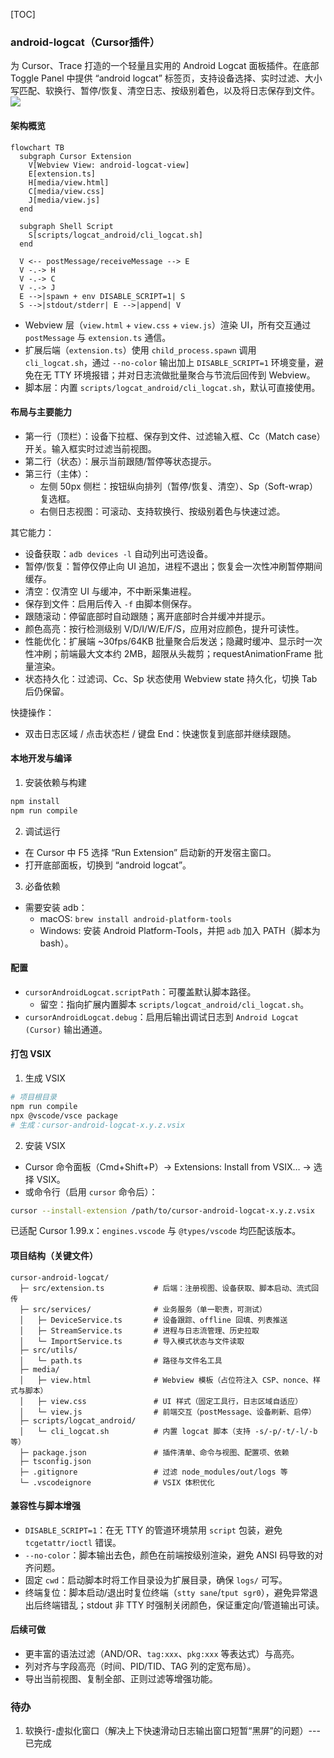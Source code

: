 [TOC]

### android-logcat（Cursor插件）

为 Cursor、Trace 打造的一个轻量且实用的 Android Logcat 面板插件。在底部 Toggle Panel 中提供 “android logcat” 标签页，支持设备选择、实时过滤、大小写匹配、软换行、暂停/恢复、清空日志、按级别着色，以及将日志保存到文件。
![](https://cdn.jsdelivr.net/gh/EdwardSituwende/note_img/note/202509111638333.png)
#### 架构概览

```mermaid
flowchart TB
  subgraph Cursor Extension
    V[Webview View: android-logcat-view]
    E[extension.ts]
    H[media/view.html]
    C[media/view.css]
    J[media/view.js]
  end

  subgraph Shell Script
    S[scripts/logcat_android/cli_logcat.sh]
  end

  V <-- postMessage/receiveMessage --> E
  V -.-> H
  V -.-> C
  V -.-> J
  E -->|spawn + env DISABLE_SCRIPT=1| S
  S -->|stdout/stderr| E -->|append| V
```

- Webview 层（`view.html` + `view.css` + `view.js`）渲染 UI，所有交互通过 `postMessage` 与 `extension.ts` 通信。
- 扩展后端（`extension.ts`）使用 `child_process.spawn` 调用 `cli_logcat.sh`，通过 `--no-color` 输出加上 `DISABLE_SCRIPT=1` 环境变量，避免在无 TTY 环境报错；并对日志流做批量聚合与节流后回传到 Webview。
- 脚本层：内置 `scripts/logcat_android/cli_logcat.sh`，默认可直接使用。

#### 布局与主要能力
- 第一行（顶栏）：设备下拉框、保存到文件、过滤输入框、Cc（Match case）开关。输入框实时过滤当前视图。
- 第二行（状态）：展示当前跟随/暂停等状态提示。
- 第三行（主体）：
  - 左侧 50px 侧栏：按钮纵向排列（暂停/恢复、清空）、Sp（Soft-wrap）复选框。
  - 右侧日志视图：可滚动、支持软换行、按级别着色与快速过滤。

其它能力：
- 设备获取：`adb devices -l` 自动列出可选设备。
- 暂停/恢复：暂停仅停止向 UI 追加，进程不退出；恢复会一次性冲刷暂停期间缓存。
- 清空：仅清空 UI 与缓冲，不中断采集进程。
- 保存到文件：启用后传入 `-f` 由脚本侧保存。
- 跟随滚动：停留底部时自动跟随；离开底部时合并缓冲并提示。
- 颜色高亮：按行检测级别 V/D/I/W/E/F/S，应用对应颜色，提升可读性。
- 性能优化：扩展端 ~30fps/64KB 批量聚合后发送；隐藏时缓冲、显示时一次性冲刷；前端最大文本约 2MB，超限从头裁剪；requestAnimationFrame 批量渲染。
- 状态持久化：过滤词、Cc、Sp 状态使用 Webview state 持久化，切换 Tab 后仍保留。

快捷操作：
- 双击日志区域 / 点击状态栏 / 键盘 End：快速恢复到底部并继续跟随。

#### 本地开发与编译
1) 安装依赖与构建
```bash
npm install
npm run compile
```
2) 调试运行
- 在 Cursor 中 F5 选择 “Run Extension” 启动新的开发宿主窗口。
- 打开底部面板，切换到 “android logcat”。

3) 必备依赖
- 需要安装 adb：
  - macOS: `brew install android-platform-tools`
  - Windows: 安装 Android Platform-Tools，并把 `adb` 加入 PATH（脚本为 bash）。

#### 配置
- `cursorAndroidLogcat.scriptPath`：可覆盖默认脚本路径。
  - 留空：指向扩展内置脚本 `scripts/logcat_android/cli_logcat.sh`。
- `cursorAndroidLogcat.debug`：启用后输出调试日志到 `Android Logcat (Cursor)` 输出通道。

#### 打包 VSIX
1) 生成 VSIX
```bash
# 项目根目录
npm run compile
npx @vscode/vsce package
# 生成：cursor-android-logcat-x.y.z.vsix
```
2) 安装 VSIX
- Cursor 命令面板（Cmd+Shift+P）→ Extensions: Install from VSIX… → 选择 VSIX。
- 或命令行（启用 `cursor` 命令后）：
```bash
cursor --install-extension /path/to/cursor-android-logcat-x.y.z.vsix
```

已适配 Cursor 1.99.x：`engines.vscode` 与 `@types/vscode` 均匹配该版本。

#### 项目结构（关键文件）
```
cursor-android-logcat/
  ├─ src/extension.ts           # 后端：注册视图、设备获取、脚本启动、流式回传
  ├─ src/services/              # 业务服务（单一职责，可测试）
  │   ├─ DeviceService.ts       # 设备跟踪、offline 回填、列表推送
  │   ├─ StreamService.ts       # 进程与日志流管理、历史拉取
  │   └─ ImportService.ts       # 导入模式状态与文件读取
  ├─ src/utils/
  │   └─ path.ts                # 路径与文件名工具
  ├─ media/
  │   ├─ view.html              # Webview 模板（占位符注入 CSP、nonce、样式与脚本）
  │   ├─ view.css               # UI 样式（固定工具行，日志区域自适应）
  │   └─ view.js                # 前端交互（postMessage、设备刷新、启停）
  ├─ scripts/logcat_android/
  │   └─ cli_logcat.sh          # 内置 logcat 脚本（支持 -s/-p/-t/-l/-b 等）
  ├─ package.json               # 插件清单、命令与视图、配置项、依赖
  ├─ tsconfig.json
  ├─ .gitignore                 # 过滤 node_modules/out/logs 等
  └─ .vscodeignore              # VSIX 体积优化
```

#### 兼容性与脚本增强
- `DISABLE_SCRIPT=1`：在无 TTY 的管道环境禁用 `script` 包装，避免 `tcgetattr/ioctl` 错误。
- `--no-color`：脚本输出去色，颜色在前端按级别渲染，避免 ANSI 码导致的对齐问题。
- 固定 `cwd`：启动脚本时将工作目录设为扩展目录，确保 `logs/` 可写。
- 终端复位：脚本启动/退出时复位终端（`stty sane`/`tput sgr0`），避免异常退出后终端错乱；stdout 非 TTY 时强制关闭颜色，保证重定向/管道输出可读。

#### 后续可做
- 更丰富的语法过滤（AND/OR、`tag:xxx`、`pkg:xxx` 等表达式）与高亮。
- 列对齐与字段高亮（时间、PID/TID、TAG 列的定宽布局）。
- 导出当前视图、复制全部、正则过滤等增强功能。


### 待办
1. 软换行-虚拟化窗口（解决上下快速滑动日志输出窗口短暂“黑屏”的问题）---已完成